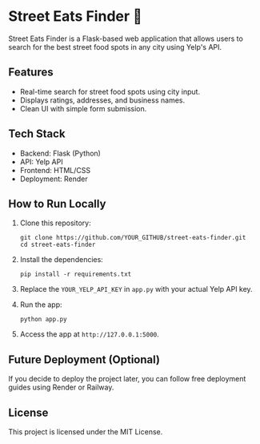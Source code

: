 # Street Eats Finder 🍴

Street Eats Finder is a Flask-based web application that allows users to search for the best street food spots in any city using Yelp's API.

## Features
- Real-time search for street food spots using city input.
- Displays ratings, addresses, and business names.
- Clean UI with simple form submission.

## Tech Stack
- Backend: Flask (Python)
- API: Yelp API
- Frontend: HTML/CSS
- Deployment: Render

## How to Run Locally
1. Clone this repository:
    ```
    git clone https://github.com/YOUR_GITHUB/street-eats-finder.git
    cd street-eats-finder
    ```

2. Install the dependencies:
    ```
    pip install -r requirements.txt
    ```

3. Replace the `YOUR_YELP_API_KEY` in `app.py` with your actual Yelp API key.

4. Run the app:
    ```
    python app.py
    ```

5. Access the app at `http://127.0.0.1:5000`.

## Future Deployment (Optional)
If you decide to deploy the project later, you can follow free deployment guides using Render or Railway.

## License
This project is licensed under the MIT License.
